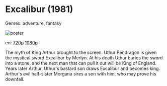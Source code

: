 # Excalibur (1981)

Genres: adventure, fantasy

![poster](http://image.tmdb.org/t/p/w500/xpQ9taNNcgBEXrCawmqoRt3Jctc.jpg)

en:
  [720p](magnet:?xt=urn:btih:2d5129abf44b64c9700b3f3987f838a4ede4a3c6&dn=Excalibur+%281981%29+720p+BrRip+x264+-+YIFY&tr=udp%3A%2F%2Ftracker.openbittorrent.com%3A80%2Fannounce&tr=udp%3A%2F%2Fglotorrents.pw%3A6969%2Fannounce&tr=udp%3A%2F%2Ftracker.openbittorrent.com%3A80%2Fannounce&tr=udp%3A%2F%2Ftracker.opentrackr.org%3A1337%2Fannounce&tr=udp%3A%2F%2Fzer0day.to%3A1337%2Fannounce&tr=udp%3A%2F%2Ftracker.coppersurfer.tk%3A6969%2Fannounce)
  [1080p](magnet:?xt=urn:btih:49b17a88f420253fa1d58a8d9bdd36d3cf6dfccb&dn=Excalibur+%281981%29+1080p+BrRip+x264+-+YIFY&tr=udp%3A%2F%2Ftracker.openbittorrent.com%3A80%2Fannounce&tr=udp%3A%2F%2Fglotorrents.pw%3A6969%2Fannounce&tr=udp%3A%2F%2Ftracker.openbittorrent.com%3A80%2Fannounce&tr=udp%3A%2F%2Ftracker.opentrackr.org%3A1337%2Fannounce&tr=udp%3A%2F%2Fzer0day.to%3A1337%2Fannounce&tr=udp%3A%2F%2Ftracker.coppersurfer.tk%3A6969%2Fannounce)
  


The myth of King Arthur brought to the screen. Uthur Pendragon is given the mystical sword Excalibur by Merlyn. At his death Uthur buries the sword into a stone, and the next man that can pull it out will be King of England. Years later Arthur, Uthur's bastard son draws Excalibur and becomes king. Arthur's evil half-sister Morgana sires a son with him, who may prove his downfall.